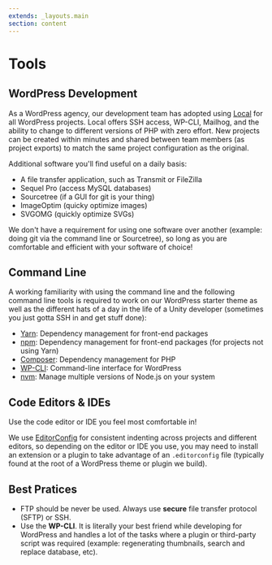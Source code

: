 ```yaml
---
extends: _layouts.main
section: content
---
```


# Tools

## WordPress Development
As a WordPress agency, our development team has adopted using [Local](https://localwp.com/) for all WordPress projects. Local offers SSH access, WP-CLI, Mailhog, and the ability to change to different versions of PHP with zero effort. New projects can be created within minutes and shared between team members (as project exports) to match the same project configuration as the original.

Additional software you'll find useful on a daily basis:

* A file transfer application, such as Transmit or FileZilla
* Sequel Pro (access MySQL databases)
* Sourcetree (if a GUI for git is your thing)
* ImageOptim (quicky optimize images)
* SVGOMG (quickly optimize SVGs)

We don't have a requirement for using one software over another (example: doing git via the command line or Sourcetree), so long as you are comfortable and efficient with your software of choice!

## Command Line
A working familiarity with using the command line and the following command line tools is required to work on our WordPress starter theme as well as the different hats of a day in the life of a Unity developer (sometimes you just gotta SSH in and get stuff done):

* [Yarn](https://yarnpkg.com/): Dependency management for front-end packages
* [npm](https://www.npmjs.com/): Dependency management for front-end packages (for projects not using Yarn)
* [Composer](https://getcomposer.org/): Dependency management for PHP
* [WP-CLI](https://wp-cli.org/): Command-line interface for WordPress
* [nvm](https://github.com/nvm-sh/nvm): Manage multiple versions of Node.js on your system

## Code Editors & IDEs
Use the code editor or IDE you feel most comfortable in!

We use [EditorConfig](https://editorconfig.org/) for consistent indenting across projects and different editors, so depending on the editor or IDE you use, you may need to install an extension or a plugin to take advantage of an `.editorconfig` file (typically found at the root of a WordPress theme or plugin we build).

## Best Pratices
* FTP should be never be used. Always use **secure** file transfer protocol (SFTP) or SSH.
* Use the **WP-CLI**. It is literally your best friend while developing for WordPress and handles a lot of the tasks where a plugin or third-party script was required (example: regenerating thumbnails, search and replace database, etc).
